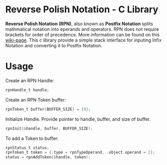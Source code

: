 # Reverse Polish Notation - C Library

**Reverse Polish Notation (RPN)**, also known as **Postfix Notation** splits mathmatical notation into eperands and operators. RPN does not require brackets for order of precedence. More information can be found on this [wiki-page](https://en.wikipedia.org/wiki/Reverse_Polish_notation). This c library provide a simple stack interface for inputing Infix Notation and converting it to Postfix Notation.

# Usage

Create an RPN Handle:
```c
rpnHandle_t handle;
```

Create an RPN Token buffer:
```c
rpnToken_t buffer[BUFFER_SIZE] = {0};
```

Initialize Handle. Provide pointer to handle, buffer, and size of buffer.
```c
rpnInit(&handle, buffer, BUFFER_SIZE);
```

To add a Token to buffer:
```c
rpnStatus_t status;
rpnToken_t token = {.type = rpnTypeOperand, .object.operand = 2};
status = rpnAddToken(&handle, token);
```





